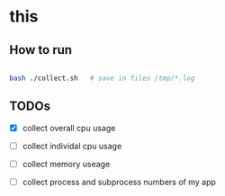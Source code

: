 # this


## How to run

```bash

bash ./collect.sh	# save in files /tmp/*.log

```

## TODOs

- [x] collect overall cpu usage
- [ ] collect individal cpu usage
- [ ] collect memory useage
- [ ] collect process and subprocess numbers of my app

